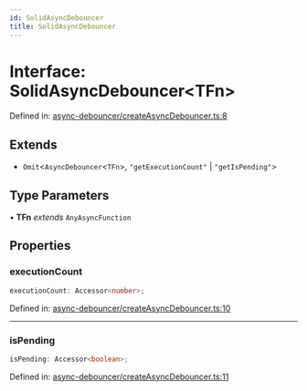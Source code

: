 ```yaml
---
id: SolidAsyncDebouncer
title: SolidAsyncDebouncer
---
```


<!-- DO NOT EDIT: this page is autogenerated from the type comments -->

# Interface: SolidAsyncDebouncer\<TFn\>

Defined in: [async-debouncer/createAsyncDebouncer.ts:8](https://github.com/TanStack/pacer/blob/main/packages/solid-pacer/src/async-debouncer/createAsyncDebouncer.ts#L8)

## Extends

- `Omit`\<`AsyncDebouncer`\<`TFn`\>, `"getExecutionCount"` \| `"getIsPending"`\>

## Type Parameters

• **TFn** *extends* `AnyAsyncFunction`

## Properties

### executionCount

```ts
executionCount: Accessor<number>;
```

Defined in: [async-debouncer/createAsyncDebouncer.ts:10](https://github.com/TanStack/pacer/blob/main/packages/solid-pacer/src/async-debouncer/createAsyncDebouncer.ts#L10)

***

### isPending

```ts
isPending: Accessor<boolean>;
```

Defined in: [async-debouncer/createAsyncDebouncer.ts:11](https://github.com/TanStack/pacer/blob/main/packages/solid-pacer/src/async-debouncer/createAsyncDebouncer.ts#L11)
